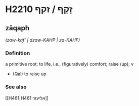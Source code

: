 # H2210 זָקַף / זקף

## zâqaph

_(zaw-kaf' | dzaw-KAHP | za-KAHF)_

### Definition

a primitive root; to life, i.e., (figuratively) comfort; raise (up); v

- (Qal) to raise up

### See also

[[H461|H461 אליעזר]]
